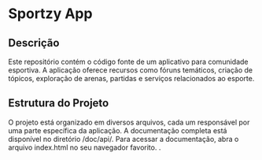 # Sportzy App

## Descrição
Este repositório contém o código fonte de um aplicativo para comunidade esportiva. A aplicação oferece recursos como fóruns temáticos, criação de tópicos, exploração de arenas, partidas e serviços relacionados ao esporte.

## Estrutura do Projeto
O projeto está organizado em diversos arquivos, cada um responsável por uma parte específica da aplicação. A documentação completa está disponível no diretório /doc/api/. Para acessar a documentação, abra o arquivo index.html no seu navegador favorito.
.

